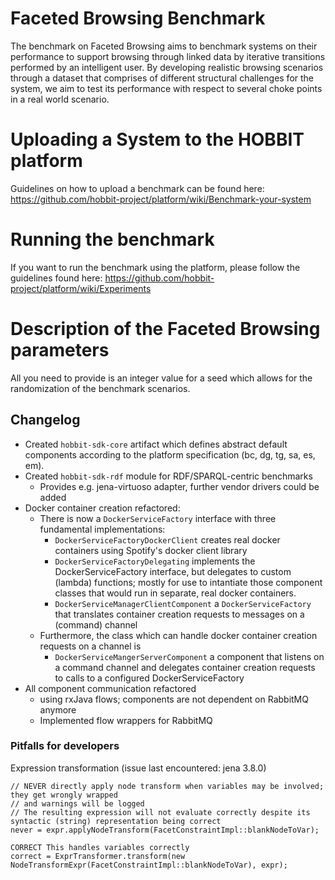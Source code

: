 # Faceted Browsing Benchmark

The benchmark on Faceted Browsing aims to benchmark systems on their performance to support
browsing through linked data by iterative transitions performed by an intelligent user. By developing
realistic browsing scenarios through a dataset that comprises of different structural challenges for the
system, we aim to test its performance with respect to several choke points in a real world scenario.


# Uploading a System to the HOBBIT platform

Guidelines on how to upload a benchmark can be found here: https://github.com/hobbit-project/platform/wiki/Benchmark-your-system


# Running the benchmark

If you want to run the benchmark using the platform, please follow the guidelines found here: https://github.com/hobbit-project/platform/wiki/Experiments


# Description of the Faceted Browsing parameters

All you need to provide is an integer value for a seed which allows for the randomization of the benchmark scenarios. 




## Changelog

* Created `hobbit-sdk-core` artifact which defines abstract default components according to the platform specification (bc, dg, tg, sa, es, em).
* Created `hobbit-sdk-rdf` module for RDF/SPARQL-centric benchmarks
  * Provides e.g. jena-virtuoso adapter, further vendor drivers could be added
* Docker container creation refactored:
  * There is now a `DockerServiceFactory` interface with three fundamental implementations:
    * `DockerServiceFactoryDockerClient` creates real docker containers using Spotify's docker client library
    * `DockerServiceFactoryDelegating` implements the DockerServiceFactory interface, but delegates to custom (lambda) functions; mostly for use to intantiate those component classes that would run in separate, real docker containers. 
    * `DockerServiceManagerClientComponent` a `DockerServiceFactory` that translates container creation requests to messages on a (command) channel
  * Furthermore, the class which can handle docker container creation requests on a channel is
    * `DockerServiceMangerServerComponent` a component that listens on a command channel and delegates container creation requests to calls to a configured DockerServiceFactory
* All component communication refactored
  * using rxJava flows; components are not dependent on RabbitMQ anymore
  * Implemented flow wrappers for RabbitMQ
 
 

### Pitfalls for developers

Expression transformation (issue last encountered: jena 3.8.0)
```
// NEVER directly apply node transform when variables may be involved; they get wrongly wrapped
// and warnings will be logged
// The resulting expression will not evaluate correctly despite its syntactic (string) representation being correct
never = expr.applyNodeTransform(FacetConstraintImpl::blankNodeToVar);

CORRECT This handles variables correctly
correct = ExprTransformer.transform(new NodeTransformExpr(FacetConstraintImpl::blankNodeToVar), expr);

```



